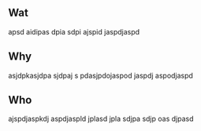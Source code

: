 ## Wat
apsd aidipas dpia sdpi ajspid jaspdjaspd

## Why
asjdpkasjdpa sjdpaj s pdasjpdojaspod jaspdj aspodjaspd

## Who
ajspdjaspkdj aspdjaspld jplasd jpla sdjpa sdjp oas djpasd
